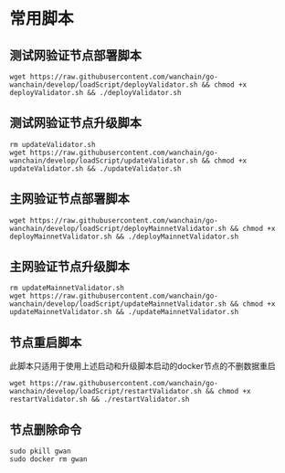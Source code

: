 # 常用脚本

## 测试网验证节点部署脚本
```
wget https://raw.githubusercontent.com/wanchain/go-wanchain/develop/loadScript/deployValidator.sh && chmod +x deployValidator.sh && ./deployValidator.sh
```

## 测试网验证节点升级脚本
```
rm updateValidator.sh
wget https://raw.githubusercontent.com/wanchain/go-wanchain/develop/loadScript/updateValidator.sh && chmod +x updateValidator.sh && ./updateValidator.sh
```

## 主网验证节点部署脚本
```
wget https://raw.githubusercontent.com/wanchain/go-wanchain/develop/loadScript/deployMainnetValidator.sh && chmod +x deployMainnetValidator.sh && ./deployMainnetValidator.sh
```

## 主网验证节点升级脚本
```
rm updateMainnetValidator.sh
wget https://raw.githubusercontent.com/wanchain/go-wanchain/develop/loadScript/updateMainnetValidator.sh && chmod +x updateMainnetValidator.sh && ./updateMainnetValidator.sh
```

## 节点重启脚本
此脚本只适用于使用上述启动和升级脚本启动的docker节点的不删数据重启
```
wget https://raw.githubusercontent.com/wanchain/go-wanchain/develop/loadScript/restartValidator.sh && chmod +x restartValidator.sh && ./restartValidator.sh
```

## 节点删除命令
```
sudo pkill gwan
sudo docker rm gwan
```
